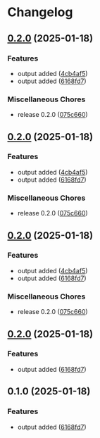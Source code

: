 # Changelog

## [0.2.0](https://github.com/ak-mustafa/terraform-module-test/compare/v0.2.0...v0.2.0) (2025-01-18)


### Features

* output added ([4cb4af5](https://github.com/ak-mustafa/terraform-module-test/commit/4cb4af5e969b7aa0a6f29362d372c000e4fa8eb6))
* output added ([6168fd7](https://github.com/ak-mustafa/terraform-module-test/commit/6168fd7afe20d5253e4a87d0656b77d911cf49e8))


### Miscellaneous Chores

* release 0.2.0 ([075c660](https://github.com/ak-mustafa/terraform-module-test/commit/075c6605e61c30fc705aca1f30fc2c7802e2a9a9))

## [0.2.0](https://github.com/ak-mustafa/terraform-module-test/compare/v0.2.0...v0.2.0) (2025-01-18)


### Features

* output added ([4cb4af5](https://github.com/ak-mustafa/terraform-module-test/commit/4cb4af5e969b7aa0a6f29362d372c000e4fa8eb6))
* output added ([6168fd7](https://github.com/ak-mustafa/terraform-module-test/commit/6168fd7afe20d5253e4a87d0656b77d911cf49e8))


### Miscellaneous Chores

* release 0.2.0 ([075c660](https://github.com/ak-mustafa/terraform-module-test/commit/075c6605e61c30fc705aca1f30fc2c7802e2a9a9))

## [0.2.0](https://github.com/ak-mustafa/terraform-module-test/compare/v0.2.0...v0.2.0) (2025-01-18)


### Features

* output added ([4cb4af5](https://github.com/ak-mustafa/terraform-module-test/commit/4cb4af5e969b7aa0a6f29362d372c000e4fa8eb6))
* output added ([6168fd7](https://github.com/ak-mustafa/terraform-module-test/commit/6168fd7afe20d5253e4a87d0656b77d911cf49e8))


### Miscellaneous Chores

* release 0.2.0 ([075c660](https://github.com/ak-mustafa/terraform-module-test/commit/075c6605e61c30fc705aca1f30fc2c7802e2a9a9))

## [0.2.0](https://github.com/ak-mustafa/terraform-module-test/compare/v0.1.0...v0.2.0) (2025-01-18)


### Features

* output added ([6168fd7](https://github.com/ak-mustafa/terraform-module-test/commit/6168fd7afe20d5253e4a87d0656b77d911cf49e8))

## 0.1.0 (2025-01-18)


### Features

* output added ([6168fd7](https://github.com/ak-mustafa/terraform-module-test/commit/6168fd7afe20d5253e4a87d0656b77d911cf49e8))
